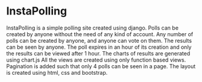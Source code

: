 # InstaPolling
InstaPolling is a simple polling site created using django.
Polls can be created by anyone without the need of any kind of account.
Any number of polls can be created by anyone, and anyone can vote on them.
The results can be seen by anyone.
The poll expires in an hour of its creation and only the results can be viewed after 1 hour.
The charts of results are generated using chart.js
All the views are created using only function based views.
Pagination is added such that only 4 polls can be seen in a page.
The layout is created using html, css and bootstrap.
